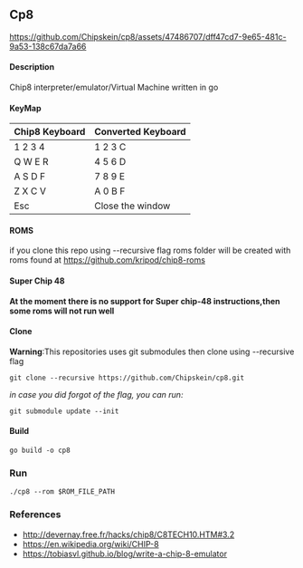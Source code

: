 ## Cp8
https://github.com/Chipskein/cp8/assets/47486707/dff47cd7-9e65-481c-9a53-138c67da7a66
#### Description
  Chip8 interpreter/emulator/Virtual Machine written in go
#### KeyMap
| Chip8 Keyboard  |  Converted Keyboard |
|-----------------|---------------------|
| 1 2 3 4         |  1 2 3 C            |
| Q W E R         |  4 5 6 D            |
| A S D F         |  7 8 9 E            |
| Z X C V         |  A 0 B F            |
| Esc             |  Close the window   |

#### ROMS
if you clone this repo using --recursive flag roms folder will be created
with roms found at https://github.com/kripod/chip8-roms

#### Super Chip 48
  **At the moment there is no support for Super chip-48 instructions,then some roms will not run well**
  
#### Clone
  **Warning**:This repositories uses git submodules then clone using --recursive flag
  
    git clone --recursive https://github.com/Chipskein/cp8.git

  *in case you did forgot of the flag, you can run:*
    
    git submodule update --init
  
#### Build
    go build -o cp8
### Run
    ./cp8 --rom $ROM_FILE_PATH
    
### References
* http://devernay.free.fr/hacks/chip8/C8TECH10.HTM#3.2
* https://en.wikipedia.org/wiki/CHIP-8
* https://tobiasvl.github.io/blog/write-a-chip-8-emulator
